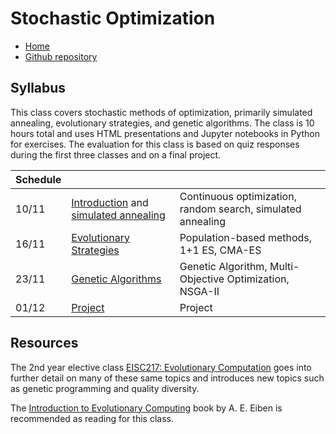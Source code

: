# Stochastic Optimization

* [Home](https://supaerodatascience.github.io/stochastic/)
* [Github repository](https://github.com/SupaeroDataScience/stochastic/)

## Syllabus

This class covers stochastic methods of optimization, primarily simulated
annealing, evolutionary strategies, and genetic algorithms. The class is 10
hours total and uses HTML presentations and Jupyter notebooks in Python for
exercises. The evaluation for this class is based on quiz responses during the
first three classes and on a final project.

Schedule | | |
| --- | --- | --- |
10/11 | [Introduction](0_intro.html) and [simulated annealing](1_sa.html) | Continuous optimization, random search, simulated annealing |
16/11 | [Evolutionary Strategies](2_es.html) | Population-based methods, 1+1 ES, CMA-ES |
23/11 | [Genetic Algorithms](3_ga.html) | Genetic Algorithm, Multi-Objective Optimization, NSGA-II |
01/12 | [Project](project.html) | Project |

## Resources

The 2nd year elective class [EISC217: Evolutionary
Computation](https://d9w.github.io/evolution/) goes into further detail on many
of these same topics and introduces new topics such as genetic programming and
quality diversity.

The [Introduction to Evolutionary
Computing](https://link.springer.com/book/10.1007/978-3-662-44874-8) book by A.
E. Eiben is recommended as reading for this class.
